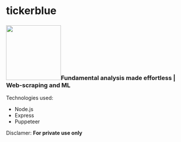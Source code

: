# tickerblue
<h3><img src="https://firebasestorage.googleapis.com/v0/b/tickeroid.appspot.com/o/logo.png?alt=media&token=f1c72fa6-88a9-4ca2-b6d0-2335bcc19060" width="150"/>Fundamental analysis made effortless | Web-scraping and ML</h3>
<p>Technologies used:</p>
<ul>
    <li>Node.js</li>
    <li>Express</li>
    <li>Puppeteer</li>
</ul>

<p>Disclamer: <strong>For private use only</strong></p>